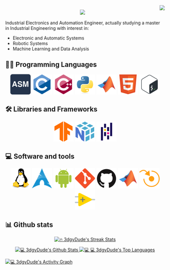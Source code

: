 <img align="right" src="https://hits.seeyoufarm.com/api/count/incr/badge.svg?url=https%3A%2F%2Fgithub.com%2F3dgyDude%2F3dgyDude&count_bg=%23CB5DB9&title_bg=%23A30C9D&icon=github.svg&icon_color=%23EAE7E7&title=Profile+views&edge_flat=true">

<!-- DenverCoder1 Typing SVG -->
<p align="center">
  <a href="https://github.com/DenverCoder1/readme-typing-svg">
    <img src="https://readme-typing-svg.herokuapp.com?font=Playfair+Display&color=%23035080&size=40&vCenter=true&width=750&lines=Welcome+to+my+profile%2C+I'm+Jesus;An+Electronics+and+Automation+Engineer;Nice+to+meet+you!">
  </a>
</p>

Industrial Electronics and Automation Engineer, actually studying a master in Industrial Engineering with interest in:

- Electronic and Automatic Systems
- Robotic Systems
- Machine Learning and Data Analysis

## 👨‍💻 Programming Languages 

<!-- https://hackr.io/es/tutorials/learn-assembly-language Assembly icon -->
<!-- https://devicon.dev/ All other icons -->
<p align="center">
  <a> <img src="https://github.com/3dgyDude/3dgyDude/blob/main/images/logo-assembly-language.svg?raw=true" height=64px/></a>
  <a> <img src="https://github.com/3dgyDude/3dgyDude/blob/main/images/c-original.svg?raw=true" height=64px/></a>
  <a> <img src="https://github.com/3dgyDude/3dgyDude/blob/main/images/cplusplus-original.svg?raw=true" height=64px/></a>
  <a> <img src="https://github.com/3dgyDude/3dgyDude/blob/main/images/python-original.svg?raw=true" height=64px/></a>
  <a> <img src="https://github.com/3dgyDude/3dgyDude/blob/main/images/matlab-original.svg?raw=true" height=64px/></a>
  <a> <img src="https://github.com/3dgyDude/3dgyDude/blob/main/images/html5-original.svg?raw=true" height=64px/></a>
  <a> <img src="https://github.com/3dgyDude/3dgyDude/blob/main/images/bash-original.svg?raw=true" height=64px/></a>
</p>
  
## 🛠️ Libraries and Frameworks

<p align="center">
  <a> <img src="https://github.com/3dgyDude/3dgyDude/blob/main/images/tensorflow-original.svg?raw=true" height=64px/></a>
  <a> <img src="https://github.com/3dgyDude/3dgyDude/blob/main/images/numpy-original.svg?raw=true" height=64px/></a>
  <a> <img src="https://github.com/3dgyDude/3dgyDude/blob/main/images/pandas-original.svg?raw=true" height=64px/></a>
</p> 

## 💻 Software and tools
 
<!-- https://commons.wikimedia.org/wiki/File:Archlinux-icon-crystal-64.svg Arch Linux icon -->
<!-- https://devicon.dev/ All other icons --> 
<p align="center">
  <a> <img src="https://github.com/3dgyDude/3dgyDude/blob/main/images/linux-original.svg?raw=true" height=64px/></a>
  <a> <img src="https://github.com/3dgyDude/3dgyDude/blob/main/images/Archlinux-icon-crystal-64.svg?raw=true" height=64px/></a>
  <a> <img src="https://github.com/3dgyDude/3dgyDude/blob/main/images/android-plain.svg?raw=true" height=64px/></a>
  <a> <img src="https://github.com/3dgyDude/3dgyDude/blob/main/images/git-original.svg?raw=true" height=64px/></a>
  <a> <img src="https://github.com/3dgyDude/3dgyDude/blob/main/images/github-original.svg?raw=true" height=64px/></a>
  <a> <img src="https://github.com/3dgyDude/3dgyDude/blob/main/images/matlab-original.svg?raw=true" height=64px/></a>
  <a> <img src="https://github.com/3dgyDude/3dgyDude/blob/main/images/abbrobotstudio-colored.svg?raw=true" height=64px/></a>
  <a> <img src="https://github.com/3dgyDude/3dgyDude/blob/main/images/labview-original.svg?raw=true" height=64px/></a>
</p> 
  
## 📊 Github stats

<!-- DenverCoder1 Github readme streak stats -->
<p align="center">
  <a href="https://github.com/DenverCoder1/github-readme-streak-stats">
    <img title="🔥 3dgyDude's Streak Stats" alt="🔥 3dgyDude's Streak Stats" src="https://github-readme-streak-stats.herokuapp.com?user=3dgyDude&theme=nightowl&hide_border=true&date_format=j%20M%5B%20Y%5D" height="175px">
  </a>
</p>

<p align="center">
  <a href="https://github.com/DenverCoder1/github-readme-streak-stats">
    <img title="💻 3dgyDude's Github Stats" alt="💻 3dgyDude's Github Stats" src="https://denvercoder1-github-readme-stats.vercel.app/api/?username=3dgyDude&show_icons=true&count_private=true&theme=react&hide_border=true&bg_color=011627&title_color=c792ea&icon_color=7fdbca&text_color=ffeb95&count_private=true&include_all_commits=true" height="175px"/>
  </a>
  <a href="https://github.com/DenverCoder1/github-readme-streak-stats">
    <img title="💻 3dgyDude's Top Languages" alt="💻 💻 3dgyDude's Top Languages" src="https://github-readme-stats.vercel.app/api/top-langs/?username=3dgyDude&langs_count=6&layout=compact&theme=react&hide_border=true&bg_color=011627&title_color=c792ea&icon_color=7fdbca&text_color=ffeb95&card_width=300" height="175px"/>
  </a>
</p>
  
<a href="https://github.com/ashutosh00710/github-readme-activity-graph"><img title="💻 3dgyDude's Activity Graph" alt="💻 3dgyDude's Activity Graph" src="https://denvercoder1-activity-graph.herokuapp.com/graph/?username=3dgyDude&bg_color=011627&color=c792ea&line=584c7d&point=7fdbca&hide_border=true" /></a>
